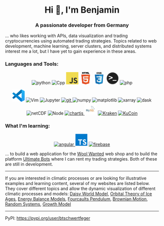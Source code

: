 <h1 align="center">Hi 👋, I'm Benjamin</h1>
<h3 align="center">A passionate developer from Germany</h3>
<p>... who likes working with APIs, data visualization and trading cryptocurrencies using automated trading strategies. Topics related to web development, machine learning, server clusters, and distributed systems interest me a lot, but I have yet to gain experience in these areas.
</p>

<h3 align="left">Languages and Tools:</h3>
<p align="center"> 
<img alt="python" width="40px" height="40px" src="https://upload.wikimedia.org/wikipedia/commons/thumb/c/c3/Python-logo-notext.svg/768px-Python-logo-notext.svg.png" />
<img alt="Cpp" width="40px" height="40px" src="https://www.vectorsoft.de/wp-content/uploads/2019/10/C_API-300x300.png" />
<img alt="JavaScript" width="40px" height="40px" src="https://raw.githubusercontent.com/github/explore/80688e429a7d4ef2fca1e82350fe8e3517d3494d/topics/javascript/javascript.png" />
<img alt="HTML5" width="40px" height="40px" src="https://raw.githubusercontent.com/github/explore/80688e429a7d4ef2fca1e82350fe8e3517d3494d/topics/html/html.png" /> 
<img src="https://raw.githubusercontent.com/devicons/devicon/master/icons/css3/css3-original-wordmark.svg" alt="css3" width="40" height="40"/> </a>
<img alt="Terminal" width="40px" height="40px" src="https://raw.githubusercontent.com/github/explore/80688e429a7d4ef2fca1e82350fe8e3517d3494d/topics/terminal/terminal.png" />
<img alt="php" width="40px" height="40px" src="https://upload.wikimedia.org/wikipedia/commons/2/27/PHP-logo.svg" /></p>

<p align="center">
<img alt="Visual Studio Code" width="40px" height="40px" src="https://raw.githubusercontent.com/github/explore/80688e429a7d4ef2fca1e82350fe8e3517d3494d/topics/visual-studio-code/visual-studio-code.png" /> <img alt="Vim" width="40px" height="40px" src="https://upload.wikimedia.org/wikipedia/commons/9/9f/Vimlogo.svg" />
<img alt="Jupyter" height="40px" width="40px" src="https://numfocus.org/wp-content/uploads/2016/07/jupyter-logo-300.png" />
 <a href="https://git-scm.com/" target="_blank" rel="noreferrer"> <img src="https://www.vectorlogo.zone/logos/git-scm/git-scm-icon.svg" alt="git" width="40" height="40"/> </a>
<img alt="numpy" width="40px" height="40px" src="https://user-images.githubusercontent.com/67586773/105040771-43887300-5a88-11eb-9f01-bee100b9ef22.png" />
<img alt="matplotlib" width="40px" height="40px" src="https://upload.wikimedia.org/wikipedia/commons/thumb/8/84/Matplotlib_icon.svg/1200px-Matplotlib_icon.svg.png" />
<img alt="xarray" width="40px" height="40px" src="https://numfocus.org/wp-content/uploads/2018/09/xarray-logo-square.png" />
<img alt="dask" width="40px" height="40px" src="https://upload.wikimedia.org/wikipedia/commons/thumb/1/1d/Dask_logo.svg/1200px-Dask_logo.svg.png">
<img alt="netCDF" width="40px" height="40px" src="https://tools.clm-community.eu/docs/ncdf4Utils/files/de22d5ea-8308-4ffe-b04d-e5a424d4f5a2.png" />
<img alt="Node" width="40px" height="40px" src="https://icon2.cleanpng.com/20180821/qae/kisspng-node-js-javascript-website-development-express-js-weekly-2-5b7c78fbb78ba2.1805803115348840917518.jpg" />
<a href="https://www.chartjs.org" target="_blank" rel="noreferrer"> <img src="https://www.chartjs.org/media/logo-title.svg" alt="chartjs" width="40" height="40"/> </a>
<img alt="MySQL" width="40px" height="40px"  src="https://raw.githubusercontent.com/github/explore/80688e429a7d4ef2fca1e82350fe8e3517d3494d/topics/mysql/mysql.png" />
<a href="https://kraken.com" target="_blank" rel="noreferrer"><img alt="Kraken" width="40px" height="40px" src="https://support.kraken.com/hc/article_attachments/360071515791/RetailApp_Icon_10012020.png"></a>
<a href="https://www.kucoin.com/r/rf/rJ8SPWA" target="_blank" rel="noreferrer"><img alt="KuCoin" width="40px" height="40px" src="https://s3-eu-west-1.amazonaws.com/tpd/logos/5a544749b894c90a88f69278/0x0.png"> </a>
</p>

<h3 align="left">What I'm learning:</h3>

<p align="center"> 
<a href="https://angular.io" target="_blank" rel="noreferrer"> 
<img src="https://angular.io/assets/images/logos/angular/angular.svg" alt="angular" width="40" height="40"/> </a> 
<img src="https://raw.githubusercontent.com/devicons/devicon/master/icons/typescript/typescript-original.svg" alt="typescript" width="40" height="40"/> </a>  
<a href="https://www.w3schools.com/css/" target="_blank" rel="noreferrer">  
<a href="https://firebase.google.com/" target="_blank" rel="noreferrer"> 
<img src="https://www.vectorlogo.zone/logos/firebase/firebase-icon.svg" alt="firebase" width="40" height="40"/> </a> 
<a href="https://www.typescriptlang.org/" target="_blank" rel="noreferrer"> </a>
</p>
<p>... to build a web application for the <a href="https://wool-wanted.web.app/" target='_blank'>Wool Wanted</a> web shop and to build the platform <a href="https://ultimate-bots.web.app/" target='_blank'>Ultimate Bots</a> where I can rent my trading strategies. Both of these are still in development.</p>

---

<!-- <h4>Some of my websites for lectures and courses related to my work at the Alfred-Wegener-Institute:</h4>
<ul>

<li><a href="https://www.awi.de/fileadmin/user_upload/AWI/Forschung/Klimawissenschaft/Dynamik_des_Palaeoklimas/DaisyWorld/index.html" target='_blank'>Daisy World Model</a>
<li><a href="https://www.awi.de/fileadmin/user_upload/AWI/Forschung/Klimawissenschaft/Dynamik_des_Palaeoklimas/DaisyWorld/index.html" target='_blank'>Orbital Theory of Ice Ages</a>
<li><a href="https://www.awi.de/fileadmin/user_upload/AWI/Forschung/Klimawissenschaft/Dynamik_des_Palaeoklimas/EnergyBalanceModels/index.html" target='_blank'>Energy Balance Models</a>
<li><a href="https://b-schwertfeger.de/projects/awi-work/FoucaultsPendulum/" target='_blank'>Fourcaults Pendulum</a>
<li><a href="https://www.awi.de/fileadmin/user_upload/AWI/Forschung/Klimawissenschaft/Dynamik_des_Palaeoklimas/BrownianMotion/index.html" target='_blank'>Brownian Motion</a>
<li><a href="https://www.awi.de/fileadmin/user_upload/AWI/Forschung/Klimawissenschaft/Dynamik_des_Palaeoklimas/RandomSystems/index.html" target='_blank'>Random Systems</a>
<li><a href="https://b-schwertfeger.de/projects/awi-work/GrowthModel" target='_blank'>Growth Model</a>

</ul> -->
<!-- <div align="center"><img src="https://github-readme-stats.vercel.app/api/top-langs?username=btschwertfeger&show_icons=true&locale=en&layout=compact" alt="btschwertfeger" /></div> -->

<!-- GitLab: <a href="https://gitlab.hzdr.de/benjamin.schwertfeger">https://gitlab.hzdr.de/benjamin.schwertfeger</a> -->

If you are interested in climatic processes or are looking for illustrative examples and learning content, several of my websites are listed below. They cover different topics and allow the dynamic visualization of different climatic processes and models:
<a href="https://www.awi.de/fileadmin/user_upload/AWI/Forschung/Klimawissenschaft/Dynamik_des_Palaeoklimas/DaisyWorld/index.html" target='_blank'>Daisy World Model</a>,
<a href="https://www.awi.de/fileadmin/user_upload/AWI/Forschung/Klimawissenschaft/Dynamik_des_Palaeoklimas/OrbitalTheoryOfIceAges/index.html" target='_blank'>Orbital Theory of Ice Ages</a>,
<a href="https://www.awi.de/fileadmin/user_upload/AWI/Forschung/Klimawissenschaft/Dynamik_des_Palaeoklimas/EnergyBalanceModels/index.html" target='_blank'>Energy Balance Models</a>,
<a href="https://b-schwertfeger.de/projects/awi-work/FoucaultsPendulum/" target='_blank'>Fourcaults Pendulum</a>,
<a href="https://www.awi.de/fileadmin/user_upload/AWI/Forschung/Klimawissenschaft/Dynamik_des_Palaeoklimas/BrownianMotion/index.html" target='_blank'>Brownian Motion</a>,
<a href="https://www.awi.de/fileadmin/user_upload/AWI/Forschung/Klimawissenschaft/Dynamik_des_Palaeoklimas/RandomSystems/index.html" target='_blank'>Random Systems</a>,
<a href="https://b-schwertfeger.de/projects/awi-work/GrowthModel" target='_blank'>Growth Model</a>

---

PyPI: <a href="https://pypi.org/user/btschwertfeger/">https://pypi.org/user/btschwertfeger</a>
